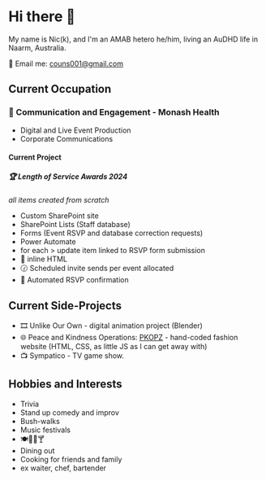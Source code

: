 # Hi there 👋
My name is Nic(k), and I'm an AMAB hetero he/him, living an AuDHD life in Naarm, Australia.

📧 Email me: [couns001@gmail.com](mailto:couns001@gmail.com)
## Current Occupation
### 📢 Communication and Engagement - Monash Health
- Digital and Live Event Production
- Corporate Communications
#### Current Project
##### 🏆 Length of Service Awards 2024
*all items created from scratch*
- Custom SharePoint site
- SharePoint Lists (Staff database)
- Forms (Event RSVP and database correction requests)
- Power Automate
 - for each > update item linked to RSVP form submission
 - 📧 inline HTML
 - 🕝 Scheduled invite sends per event allocated
 - 🔔 Automated RSVP confirmation
## Current Side-Projects
- 🎞️ Unlike Our Own - digital animation project (Blender)
- 🌐 Peace and Kindness Operations: [PKOPZ](https://pkopz.vercel.app) - hand-coded fashion website (HTML, CSS, as little JS as I can get away with)
- 📺 Sympatico - TV game show.
## Hobbies and Interests
- Trivia
- Stand up comedy and improv
- Bush-walks
- Music festivals
- 🍽️🍷🍺🍸
 - Dining out
 - Cooking for friends and family
 - ex waiter, chef, bartender
